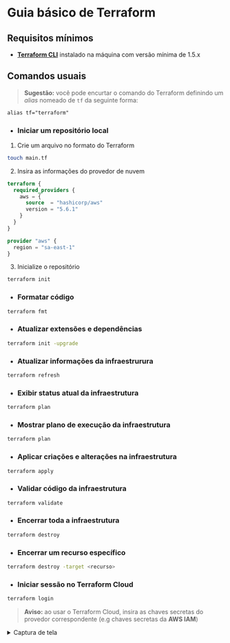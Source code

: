 # Guia básico de Terraform

## Requisitos mínimos

- [**Terraform CLI**](https://developer.hashicorp.com/terraform/downloads) instalado na máquina com versão mínima de 1.5.x

## Comandos usuais

> **Sugestão:** você pode encurtar o comando do Terraform definindo um *alias* nomeado de `tf` da seguinte forma:

```txt
alias tf="terraform"
```

- ### Iniciar um repositório local

1. Crie um arquivo no formato do Terraform

```bash
touch main.tf
```

2. Insira as informações do provedor de nuvem

```terraform
terraform {
  required_providers {
    aws = {
      source  = "hashicorp/aws"
      version = "5.6.1"
    }
  }
}

provider "aws" {
  region = "sa-east-1"
}
```

3. Inicialize o repositório

```bash
terraform init
```

- ### Formatar código

```bash
terraform fmt
```

- ### Atualizar extensões e dependências

```bash
terraform init -upgrade
```

- ### Atualizar informações da infraestrurura

```bash
terraform refresh
```

- ### Exibir status atual da infraestrutura

```bash
terraform plan
```

- ### Mostrar plano de execução da infraestrutura

```bash
terraform plan
```

- ### Aplicar criações e alterações na infraestrutura

```bash
terraform apply
```

- ### Validar código da infraestrutura

```bash
terraform validate
```

- ### Encerrar toda a infraestrutura

```bash
terraform destroy
```

- ### Encerrar um recurso específico

```bash
terraform destroy -target <recurso>
```

- ### Iniciar sessão no Terraform Cloud

```bash
terraform login
```

> **Aviso:** ao usar o Terraform Cloud, insira as chaves secretas do provedor correspondente (e.g chaves secretas da **AWS IAM**)

<details>
  <summary>Captura de tela</summary>

  ![Credenciais de segurança da AWS]()
</details>
